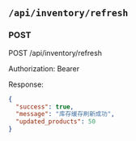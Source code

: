 ## `/api/inventory/refresh`

### POST
POST /api/inventory/refresh

Authorization: Bearer <token>

Response:
```json
{
  "success": true,
  "message": "库存缓存刷新成功",
  "updated_products": 50
}
```